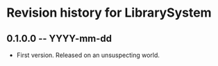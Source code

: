 # Revision history for LibrarySystem

## 0.1.0.0 -- YYYY-mm-dd

* First version. Released on an unsuspecting world.
